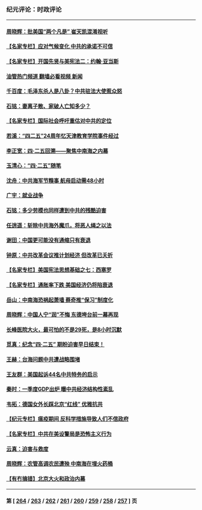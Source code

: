 ### 纪元评论：时政评论
---
#### [周晓辉：批美国“两个凡是” 崔天凯混淆视听](../../pages/nsc1025/n13980780.md?04250330) 
#### [【名家专栏】应对气候变化 中共的承诺不可信](../../pages/nsc1025/n13978382.md?04250330) 
#### [【名家专栏】开国先贤与美宪法二：约翰‧亚当斯](../../pages/nsc1025/n13979093.md?04250330) 
#### [油管热门频道 翻墙必看视频 新闻](ok?04250330)
#### [千百度：毛泽东杀人是八卦？中共驻法大使惹众怒](../../pages/nsc1025/n13980345.md?04250330) 
#### [石铭：妻离子散、家破人亡知多少？](../../pages/nsc1025/n13980336.md?04250330) 
#### [【名家专栏】国际社会呼吁重估对中共的定位](../../pages/nsc1025/n13979320.md?04250330) 
#### [若溪：“四二五”24周年忆天津教育学院事件经过](../../pages/nsc1025/n13979819.md?04250330) 
#### [李正宽：四·二五回溯——聚焦中南海之内幕](../../pages/nsc1025/n13979800.md?04250330) 
#### [玉清心：“四·二五”随笔](../../pages/nsc1025/n13978628.md?04250330) 
#### [沈舟：中共海军节糗事 航母启动需48小时](../../pages/nsc1025/n13979381.md?04250330) 
#### [广宇：就业战争](../../pages/nsc1025/n13979229.md?04250330) 
#### [石铭：多少劳模也同样遭到中共的残酷迫害](../../pages/nsc1025/n13978964.md?04250330) 
#### [任逍遥：斩除中共海外魔爪，将恶人绳之以法](../../pages/nsc1025/n13978949.md?04250330) 
#### [谢田：中国更可能没有通缩只有衰退](../../pages/nsc1025/n13978892.md?04250330) 
#### [钟原：中共改革会议推计划经济 但改革已夭折](../../pages/nsc1025/n13978752.md?04250330) 
#### [【名家专栏】美国宪法思想基础之七：西塞罗](../../pages/nsc1025/n13976258.md?04250330) 
#### [【名家专栏】通胀率下跌 美国经济仍将陷衰退](../../pages/nsc1025/n13975024.md?04250330) 
#### [岳山：中南海恐祸起萧墙 蔡奇推“保习”制度化](../../pages/nsc1025/n13978340.md?04250330) 
#### [周晓辉：中国人宁“润”不悔 东德垮台前一幕再现](../../pages/nsc1025/n13978332.md?04250330) 
#### [长峰医院大火，最可怕的不是29死，是8小时沉默](../../pages/nsc1025/n13978328.md?04250330) 
#### [觅真：纪念“四·二五” 期盼迫害早日结束！](../../pages/nsc1025/n13978317.md?04250330) 
#### [王赫：台海问题中共遭战略围堵](../../pages/nsc1025/n13978085.md?04250330) 
#### [王友群：美国起诉44名中共特务的启示](../../pages/nsc1025/n13977825.md?04250330) 
#### [秦时：一季度GDP出炉 曝中共经济结构性紊乱](../../pages/nsc1025/n13977755.md?04250330) 
#### [韦拓：德国女外长踩北京“红线” 优雅抗共](../../pages/nsc1025/n13977648.md?04250330) 
#### [【纪元专栏】瘟疫期间 反科学措施导致人们不信政府](../../pages/nsc1025/n13977691.md?04250330) 
#### [【名家专栏】中共在美设警局是恐怖主义行为](../../pages/nsc1025/n13977345.md?04250330) 
#### [云真：迫害与救度](../../pages/nsc1025/n13977248.md?04250330) 
#### [周晓辉：农管高调农民遭殃 中南海在埋火药桶](../../pages/nsc1025/n13977544.md?04250330) 
#### [【有冇搞错】北京大火和政治内幕](../../pages/nsc1025/n13977190.md?04250330) 

---
#### 第 [ [264](./264.md?04250330) / [263](./263.md?04250330) / [262](./262.md?04250330) / [261](./261.md?04250330) / [260](./260.md?04250330) / [259](./259.md?04250330) / [258](./258.md?04250330) / [257](./257.md?04250330) ] 页
